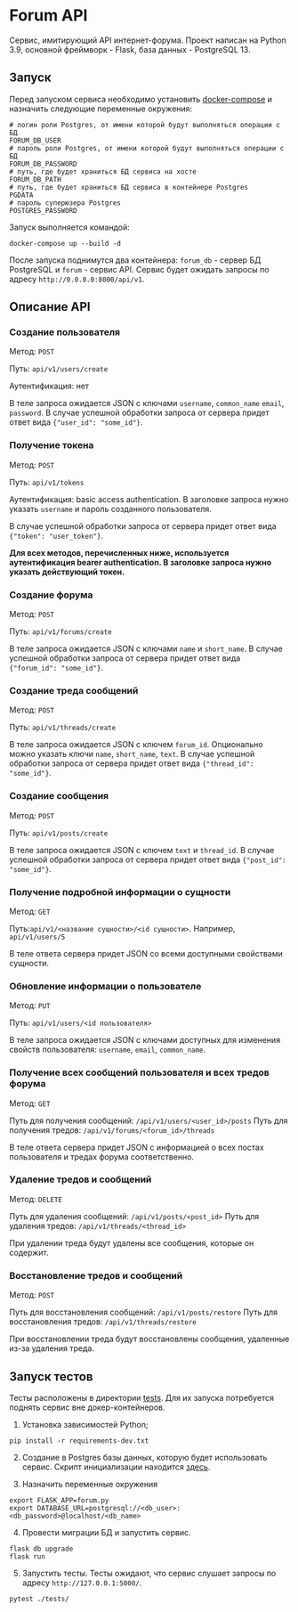 # Forum API
Сервис, имитирующий API интернет-форума. Проект написан на Python 3.9, 
основной фреймворк - Flask, база данных - PostgreSQL 13.

## Запуск
Перед запуском сервиса необходимо установить [docker-compose](https://docs.docker.com/compose/) и
назначить следующие переменные окружения:
```shell
# логин роли Postgres, от имени которой будут выполняться операции с БД
FORUM_DB_USER
# пароль роли Postgres, от имени которой будут выполняться операции с БД
FORUM_DB_PASSWORD
# путь, где будет храниться БД сервиса на хосте
FORUM_DB_PATH
# путь, где будет храниться БД сервиса в контейнере Postgres
PGDATA
# пароль суперюзера Postgres
POSTGRES_PASSWORD
```
Запуск выполняется командой:
```shell
docker-compose up --build -d
```
После запуска поднимутся два контейнера: `forum_db` - сервер БД PostgreSQL и
`forum` - сервис API.
Сервис будет ожидать запросы по адресу `http://0.0.0.0:8000/api/v1`.

## Описание API
### Создание пользователя 
Метод: `POST`

Путь: `api/v1/users/create`

Аутентификация: нет

В теле запроса ожидается JSON с ключами `username`, `common_name` `email`, `password`.
В случае успешной обработки запроса от сервера придет ответ вида `{"user_id": "some_id"}`.

### Получение токена
Метод: `POST`

Путь: `api/v1/tokens`

Аутентификация: basic access authentication. В заголовке запроса нужно указать 
`username` и пароль созданного пользователя.

В случае успешной обработки запроса от сервера придет ответ вида `{"token": "user_token"}`.

**Для всех методов, перечисленных ниже, используется аутентификация
bearer authentication. В заголовке запроса нужно указать действующий токен.**

### Создание форума
Метод: `POST`
   
Путь: `api/v1/forums/create`

В теле запроса ожидается JSON с ключами `name` и `short_name`.
В случае успешной обработки запроса от сервера придет ответ вида `{"forum_id": "some_id"}`.

### Создание треда сообщений
Метод: `POST`

Путь: `api/v1/threads/create`

В теле запроса ожидается JSON с ключем `forum_id`. Опционально можно указать ключи
`name`, `short_name`, `text`.
В случае успешной обработки запроса от сервера придет ответ вида `{"thread_id": "some_id"}`.

### Создание сообщения
Метод: `POST`

Путь: `api/v1/posts/create`

В теле запроса ожидается JSON с ключем `text` и `thread_id`.
В случае успешной обработки запроса от сервера придет ответ вида `{"post_id": "some_id"}`.

### Получение подробной информации о сущности
Метод: `GET`

Путь:`api/v1/<название сущности>/<id сущности>`. Например, `api/v1/users/5`

В теле ответа сервера придет JSON со всеми доступными свойствами сущности.

### Обновление информации о пользователе 
Метод: `PUT`

Путь: `api/v1/users/<id пользователя>`

В теле запроса ожидается JSON с ключами доступных для изменения свойств
пользователя: `username`, `email`, `common_name`.

### Получение всех сообщений пользователя и всех тредов форума
Метод: `GET`

Путь для получения сообщений: `/api/v1/users/<user_id>/posts`
Путь для получения тредов: `/api/v1/forums/<forum_id>/threads`

В теле ответа сервера придет JSON с информацией о всех постах пользователя и
тредах форума соответственно.

### Удаление тредов и сообщений
Метод: `DELETE`

Путь для удаления сообщений: `/api/v1/posts/<post_id>`
Путь для удаления тредов: `/api/v1/threads/<thread_id>`

При удалении треда будут удалены все сообщения, которые он содержит.

### Восстановление тредов и сообщений
Метод: `POST`

Путь для восстановления сообщений: `/api/v1/posts/restore`
Путь для восстановления тредов: `/api/v1/threads/restore`

При восстановлении треда будут восстановлены сообщения, удаленные из-за удаления треда.

## Запуск тестов

Тесты расположены в директории [tests](/tests). Для их запуска потребуется поднять сервис
вне докер-контейнеров.
1. Установка зависимостей Python;
```shell
pip install -r requirements-dev.txt
```
2. Создание в Postgres базы данных, которую будет использовать сервис. 
Скрипт инициализации находится [здесь](/db_config/initialize_db.sh).
   
3. Назначить переменные окружения
```shell
export FLASK_APP=forum.py
export DATABASE_URL=postgresql://<db_user>:<db_password>@localhost/<db_name>
```

4. Провести миграции БД и запустить сервис.
```shell
flask db upgrade
flask run
```

5. Запустить тесты. Тесты ожидают, что сервис слушает запросы по адресу `http://127.0.0.1:5000/`.
```shell
pytest ./tests/
```
